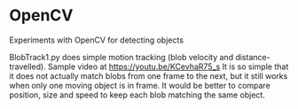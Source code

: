 # OpenCV
Experiments with OpenCV for detecting objects

BlobTrack1.py does simple motion tracking (blob velocity and distance-travelled). Sample video at https://youtu.be/KCevhaR75_s
It is so simple that it does not actually match blobs from one frame to the next, but it still works when only one moving object is in frame.  It would be better to compare position, size and speed to keep each blob matching the same object.
